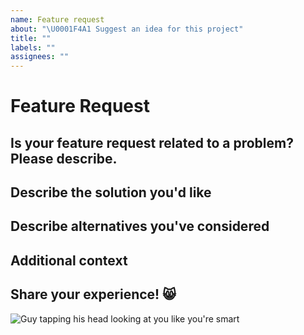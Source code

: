 ```yaml
---
name: Feature request
about: "\U0001F4A1 Suggest an idea for this project"
title: ""
labels: ""
assignees: ""
---
```


# Feature Request

## Is your feature request related to a problem? Please describe.

<!--- A clear and concise description of what the problem is. Ex. I'm always frustrated when [...]--->

## Describe the solution you'd like

<!--- A clear and concise description of what you want to happen. --->

## Describe alternatives you've considered

<!--- A clear and concise description of any alternative solutions or features you've considered. --->

## Additional context

<!--- Add any other context or screenshots about the feature request here. --->

## Share your experience! 😸

<!---Add a GIF sharing how your experience went! To add a GIF you can go to giphy.com copy the GIF link and using mark down post it in here using `![](linkHere)`--->

![Guy tapping his head looking at you like you're smart](https://media.giphy.com/media/d3mlE7uhX8KFgEmY/giphy.gif?cid=ecf05e47nkbcrkgaoyf0fe6rhdlkrq79e1r7qky1zed0uiny&rid=giphy.gif&ct=g)
